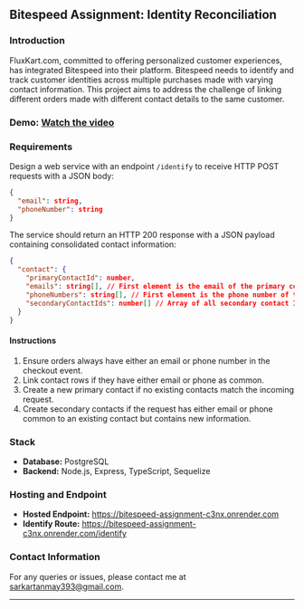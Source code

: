 ## Bitespeed Assignment: Identity Reconciliation

### Introduction

FluxKart.com, committed to offering personalized customer experiences, has integrated Bitespeed into their platform. Bitespeed needs to identify and track customer identities across multiple purchases made with varying contact information. This project aims to address the challenge of linking different orders made with different contact details to the same customer.

### Demo: [Watch the video](https://vimeo.com/953969226?share=copy)

### Requirements

Design a web service with an endpoint `/identify` to receive HTTP POST requests with a JSON body:

```json
{
  "email": string,
  "phoneNumber": string
}
```

The service should return an HTTP 200 response with a JSON payload containing consolidated contact information:

```json
{
  "contact": {
    "primaryContactId": number,
    "emails": string[], // First element is the email of the primary contact
    "phoneNumbers": string[], // First element is the phone number of the primary contact
    "secondaryContactIds": number[] // Array of all secondary contact IDs
  }
}
```

#### Instructions

1. Ensure orders always have either an email or phone number in the checkout event.
2. Link contact rows if they have either email or phone as common.
3. Create a new primary contact if no existing contacts match the incoming request.
4. Create secondary contacts if the request has either email or phone common to an existing contact but contains new information.

### Stack

- **Database:** PostgreSQL
- **Backend:** Node.js, Express, TypeScript, Sequelize

### Hosting and Endpoint

- **Hosted Endpoint:** <https://bitespeed-assignment-c3nx.onrender.com>
- **Identify Route:** <https://bitespeed-assignment-c3nx.onrender.com/identify>

### Contact Information

For any queries or issues, please contact me at <sarkartanmay393@gmail.com>.

---
